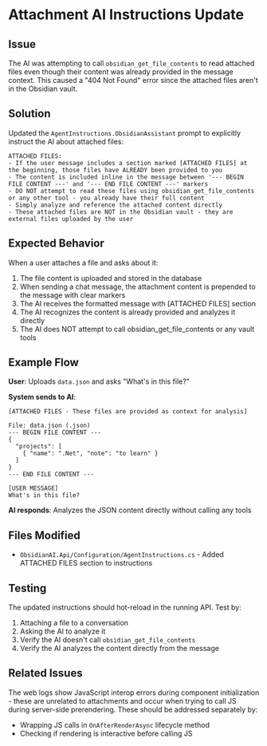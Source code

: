 # Attachment AI Instructions Update

## Issue
The AI was attempting to call `obsidian_get_file_contents` to read attached files even though their content was already provided in the message context. This caused a "404 Not Found" error since the attached files aren't in the Obsidian vault.

## Solution
Updated the `AgentInstructions.ObsidianAssistant` prompt to explicitly instruct the AI about attached files:

```
ATTACHED FILES:
- If the user message includes a section marked [ATTACHED FILES] at the beginning, those files have ALREADY been provided to you
- The content is included inline in the message between '--- BEGIN FILE CONTENT ---' and '--- END FILE CONTENT ---' markers
- DO NOT attempt to read these files using obsidian_get_file_contents or any other tool - you already have their full content
- Simply analyze and reference the attached content directly
- These attached files are NOT in the Obsidian vault - they are external files uploaded by the user
```

## Expected Behavior
When a user attaches a file and asks about it:
1. The file content is uploaded and stored in the database
2. When sending a chat message, the attachment content is prepended to the message with clear markers
3. The AI receives the formatted message with [ATTACHED FILES] section
4. The AI recognizes the content is already provided and analyzes it directly
5. The AI does NOT attempt to call obsidian_get_file_contents or any vault tools

## Example Flow
**User**: Uploads `data.json` and asks "What's in this file?"

**System sends to AI**:
```
[ATTACHED FILES - These files are provided as context for analysis]

File: data.json (.json)
--- BEGIN FILE CONTENT ---
{
  "projects": [
    { "name": ".Net", "note": "to learn" }
  ]
}
--- END FILE CONTENT ---

[USER MESSAGE]
What's in this file?
```

**AI responds**: Analyzes the JSON content directly without calling any tools

## Files Modified
- `ObsidianAI.Api/Configuration/AgentInstructions.cs` - Added ATTACHED FILES section to instructions

## Testing
The updated instructions should hot-reload in the running API. Test by:
1. Attaching a file to a conversation
2. Asking the AI to analyze it
3. Verify the AI doesn't call `obsidian_get_file_contents`
4. Verify the AI analyzes the content directly from the message

## Related Issues
The web logs show JavaScript interop errors during component initialization - these are unrelated to attachments and occur when trying to call JS during server-side prerendering. These should be addressed separately by:
- Wrapping JS calls in `OnAfterRenderAsync` lifecycle method
- Checking if rendering is interactive before calling JS
